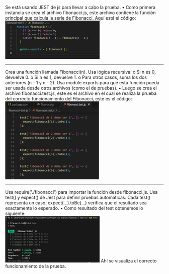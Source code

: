 Se está usando JEST de js para llevar a cabo la prueba. 
• Como primera instancia se crea el archivo fibonacci.js, este archivo contiene la 
función principal que calcula la serie de Fibonacci. Aquí está el código: 
<br>
<img src="./images/image.png" width="300">
- - - 
Crea una función llamada Fibonacci(n). 
Usa lógica recursiva: 
o Si n es 0, devuelve 0. 
o Si n es 1, devuelve 1. 
o Para otros casos, suma los dos anteriores (n - 1 y n - 2). 
Usa module.exports para que esta función pueda ser usada desde 
otros archivos (como el de pruebas). 
• Luego se crea el archivo fibonacci.test.js, este es el archivo en el cual se realiza 
la prueba del correcto funcionamiento del Fibonacci, este es el código: 
<br>
<img src="./images/tes.jpeg" width="300">
- - - - 
Usa require('./fibonacci') para importar la función desde 
fibonacci.js. 
Usa test() y expect() de Jest para definir pruebas automáticas. 
Cada test() representa un caso. 
expect(...).toBe(...) verifica que el resultado sea exactamente lo 
esperado. 
• Como resultado del test obtenemos lo siguiente:
<br>
<img src="./images/result.jpeg" width="300">
Ahí se visualiza el correcto funcionamiento de la prueba.